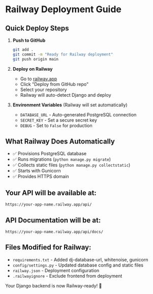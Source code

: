 # Railway Deployment Guide

## Quick Deploy Steps

1. **Push to GitHub**
   ```bash
   git add .
   git commit -m "Ready for Railway deployment"
   git push origin main
   ```

2. **Deploy on Railway**
   - Go to [railway.app](https://railway.app)
   - Click "Deploy from GitHub repo"
   - Select your repository
   - Railway will auto-detect Django and deploy

3. **Environment Variables** (Railway will set automatically)
   - `DATABASE_URL` - Auto-generated PostgreSQL connection
   - `SECRET_KEY` - Set a secure secret key
   - `DEBUG` - Set to `False` for production

## What Railway Does Automatically
- ✅ Provisions PostgreSQL database
- ✅ Runs migrations (`python manage.py migrate`)
- ✅ Collects static files (`python manage.py collectstatic`)
- ✅ Starts with Gunicorn
- ✅ Provides HTTPS domain

## Your API will be available at:
```
https://your-app-name.railway.app/api/
```

## API Documentation will be at:
```
https://your-app-name.railway.app/api/docs/
```

## Files Modified for Railway:
- `requirements.txt` - Added dj-database-url, whitenoise, gunicorn
- `config/settings.py` - Updated database config and static files
- `railway.json` - Deployment configuration
- `.railwayignore` - Exclude frontend from deployment

Your Django backend is now Railway-ready! 🚀 